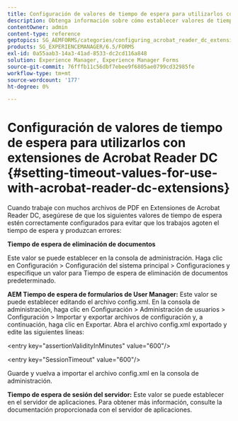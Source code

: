 ```yaml
---
title: Configuración de valores de tiempo de espera para utilizarlos con extensiones de Acrobat Reader DC
description: Obtenga información sobre cómo establecer valores de tiempo de espera para utilizarlos con extensiones de Acrobat Reader DC.
contentOwner: admin
content-type: reference
geptopics: SG_AEMFORMS/categories/configuring_acrobat_reader_dc_extensions
products: SG_EXPERIENCEMANAGER/6.5/FORMS
exl-id: 0a55aab3-14a3-41ad-8533-dc2cd116a848
solution: Experience Manager, Experience Manager Forms
source-git-commit: 76fffb11c56dbf7ebee9f6805ae0799cd32985fe
workflow-type: tm+mt
source-wordcount: '177'
ht-degree: 0%

---
```


# Configuración de valores de tiempo de espera para utilizarlos con extensiones de Acrobat Reader DC  {#setting-timeout-values-for-use-with-acrobat-reader-dc-extensions}

Cuando trabaje con muchos archivos de PDF en Extensiones de Acrobat Reader DC, asegúrese de que los siguientes valores de tiempo de espera estén correctamente configurados para evitar que los trabajos agoten el tiempo de espera y produzcan errores:

**Tiempo de espera de eliminación de documentos**

Este valor se puede establecer en la consola de administración. Haga clic en Configuración > Configuración del sistema principal > Configuraciones y especifique un valor para Tiempo de espera de eliminación de documentos predeterminado.

**AEM Tiempo de espera de formularios de User Manager:** Este valor se puede establecer editando el archivo config.xml. En la consola de administración, haga clic en Configuración > Administración de usuarios > Configuración > Importar y exportar archivos de configuración y, a continuación, haga clic en Exportar. Abra el archivo config.xml exportado y edite las siguientes líneas:

&lt;entry key=&quot;assertionValidityInMinutes&quot; value=&quot;600&quot;/>

&lt;entry key=&quot;SessionTimeout&quot; value=&quot;600&quot;/>

Guarde y vuelva a importar el archivo config.xml en la consola de administración.

**Tiempo de espera de sesión del servidor:** Este valor se puede establecer en el servidor de aplicaciones. Para obtener más información, consulte la documentación proporcionada con el servidor de aplicaciones.
